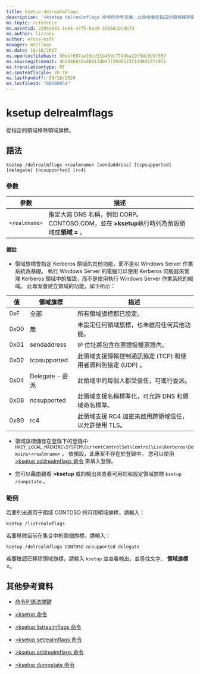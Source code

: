 ```yaml
---
title: ksetup delrealmflags
description: '>ksetup delrealmflags 命令的參考文章，此命令會從指定的領域移除領域旗標。'
ms.topic: reference
ms.assetid: 22053041-1eb4-47f5-bed9-3d5681bcde7d
ms.author: lizross
author: eross-msft
manager: mtillman
ms.date: 10/16/2017
ms.openlocfilehash: 90ebf697ae19cd31b45dc7744ba29f5dc0b9f597
ms.sourcegitcommit: db2d46842c68813d043738d6523f13d8454fc972
ms.translationtype: MT
ms.contentlocale: zh-TW
ms.lasthandoff: 09/10/2020
ms.locfileid: "89640051"
---
```

# <a name="ksetup-delrealmflags"></a>ksetup delrealmflags

從指定的領域移除領域旗標。

## <a name="syntax"></a>語法

```
ksetup /delrealmflags <realmname> [sendaddress] [tcpsupported] [delegate] [ncsupported] [rc4]
```

### <a name="parameters"></a>參數

| 參數 | 描述 |
| --------- | ----------- |
| `<realmname>` | 指定大寫 DNS 名稱，例如 CORP。CONTOSO.COM，並在 **>ksetup**執行時列為預設領域或**領域 =** 。 |

#### <a name="remarks"></a>備註

- 領域旗標會指定 Kerberos 領域的其他功能，而不是以 Windows Server 作業系統為基礎。 執行 Windows Server 的電腦可以使用 Kerberos 伺服器來管理 Kerberos 領域中的驗證，而不是使用執行 Windows Server 作業系統的網域。 此專案會建立領域的功能，如下所示：

| 值 | 領域旗標 | 描述 |
| ----- | ---------- | ----------- |
| 0xF | 全部 | 所有領域旗標都已設定。 |
| 0x00 | 無 | 未設定任何領域旗標，也未啟用任何其他功能。 |
| 0x01 | sendaddress | IP 位址將包含在票證授權票證內。 |
| 0x02 | tcpsupported | 此領域支援傳輸控制通訊協定 (TCP) 和使用者資料包協定 (UDP) 。 |
| 0x04 | Delegate - 委派 | 此領域中的每個人都受信任，可進行委派。 |
| 0x08 | ncsupported | 此領域支援名稱標準化，可允許 DNS 和領域命名標準。 |
| 0x80 | rc4 | 此領域支援 RC4 加密來啟用跨領域信任，以允許使用 TLS。 |

- 領域旗標儲存在登錄下的登錄中 `HKEY_LOCAL_MACHINE\SYSTEM\CurrentControlSet\Control\Lsa\Kerberos\Domains\<realmname>` 。 依預設，此專案不存在於登錄中。 您可以使用 [>ksetup addrealmflags 命令](ksetup-addrealmflags.md) 來填入登錄。

- 您可以藉由觀看 **>ksetup** 或的輸出來查看可用的和設定領域旗標 `ksetup /dumpstate` 。

### <a name="examples"></a>範例

若要列出適用于領域 CONTOSO 的可用領域旗標，請輸入：

```
ksetup /listrealmflags
```

若要移除目前在集合中的兩個旗標，請輸入：

```
ksetup /delrealmflags CONTOSO ncsupported delegate
```

若要確認已移除領域旗標，請輸入 `ksetup` 並查看輸出，並尋找文字、 **領域旗標 =**。

## <a name="additional-references"></a>其他參考資料

- [命令列語法關鍵](command-line-syntax-key.md)

- [>ksetup 命令](ksetup.md)

- [>ksetup listrealmflags 命令](ksetup-listrealmflags.md)

- [>ksetup setrealmflags 命令](ksetup-setrealmflags.md)

- [>ksetup addrealmflags 命令](ksetup-addrealmflags.md)

- [>ksetup dumpstate 命令](ksetup-dumpstate.md)
